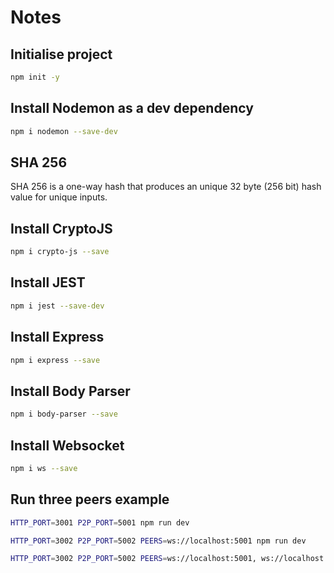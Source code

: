 # Notes
## Initialise project
```bash
npm init -y
```

## Install Nodemon as a dev dependency
```bash
npm i nodemon --save-dev
```

## SHA 256
SHA 256 is a one-way hash that produces an unique 32 byte (256 bit) hash value for unique inputs.

## Install CryptoJS
```bash
npm i crypto-js --save
```
## Install JEST
```bash
npm i jest --save-dev
```

## Install Express
```bash
npm i express --save
```

## Install Body Parser
```bash
npm i body-parser --save
```

## Install Websocket
```bash
npm i ws --save
```

## Run three peers example
```bash
HTTP_PORT=3001 P2P_PORT=5001 npm run dev
```
```bash
HTTP_PORT=3002 P2P_PORT=5002 PEERS=ws://localhost:5001 npm run dev
```

```bash
HTTP_PORT=3002 P2P_PORT=5002 PEERS=ws://localhost:5001, ws://localhost:5002 npm run dev
```